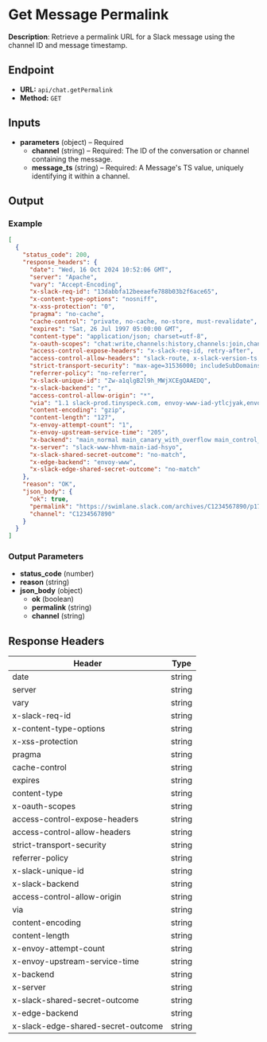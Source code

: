 # Get Message Permalink

**Description**: Retrieve a permalink URL for a Slack message using the channel ID and message timestamp.

## Endpoint

- **URL:** `api/chat.getPermalink`
- **Method:** `GET`
## Inputs

- **parameters** (object) – Required
  - **channel** (string) – Required: The ID of the conversation or channel containing the message.
  - **message_ts** (string) – Required: A Message's TS value, uniquely identifying it within a channel.
## Output

### Example

```json
[
  {
    "status_code": 200,
    "response_headers": {
      "date": "Wed, 16 Oct 2024 10:52:06 GMT",
      "server": "Apache",
      "vary": "Accept-Encoding",
      "x-slack-req-id": "13dabbfa12beeaefe788b03b2f6ace65",
      "x-content-type-options": "nosniff",
      "x-xss-protection": "0",
      "pragma": "no-cache",
      "cache-control": "private, no-cache, no-store, must-revalidate",
      "expires": "Sat, 26 Jul 1997 05:00:00 GMT",
      "content-type": "application/json; charset=utf-8",
      "x-oauth-scopes": "chat:write,channels:history,channels:join,channels:manage,channels:read,chat:write.customize,groups:write,groups:history,groups:read,groups:write.invites,im:history,mpim:history,im:read,mpim:read,users:read,users:read.email,im:write,mpim:write,channels:write.invites",
      "access-control-expose-headers": "x-slack-req-id, retry-after",
      "access-control-allow-headers": "slack-route, x-slack-version-ts, x-b3-traceid, x-b3-spanid, x-b3-parentspanid, x-b3-sampled, x-b3-flags",
      "strict-transport-security": "max-age=31536000; includeSubDomains; preload",
      "referrer-policy": "no-referrer",
      "x-slack-unique-id": "Zw-a1qlgB2l9h_MWjXCEgQAAEDQ",
      "x-slack-backend": "r",
      "access-control-allow-origin": "*",
      "via": "1.1 slack-prod.tinyspeck.com, envoy-www-iad-ytlcjyak,envoy-edge-bom-fhhusbjo",
      "content-encoding": "gzip",
      "content-length": "127",
      "x-envoy-attempt-count": "1",
      "x-envoy-upstream-service-time": "205",
      "x-backend": "main_normal main_canary_with_overflow main_control_with_overflow",
      "x-server": "slack-www-hhvm-main-iad-hsyo",
      "x-slack-shared-secret-outcome": "no-match",
      "x-edge-backend": "envoy-www",
      "x-slack-edge-shared-secret-outcome": "no-match"
    },
    "reason": "OK",
    "json_body": {
      "ok": true,
      "permalink": "https://swimlane.slack.com/archives/C1234567890/p1729074892900389",
      "channel": "C1234567890"
    }
  }
]
```
### Output Parameters

- **status_code** (number)
- **reason** (string)
- **json_body** (object)
  - **ok** (boolean)
  - **permalink** (string)
  - **channel** (string)
## Response Headers

| Header | Type |
|--------|------|
| date | string |
| server | string |
| vary | string |
| x-slack-req-id | string |
| x-content-type-options | string |
| x-xss-protection | string |
| pragma | string |
| cache-control | string |
| expires | string |
| content-type | string |
| x-oauth-scopes | string |
| access-control-expose-headers | string |
| access-control-allow-headers | string |
| strict-transport-security | string |
| referrer-policy | string |
| x-slack-unique-id | string |
| x-slack-backend | string |
| access-control-allow-origin | string |
| via | string |
| content-encoding | string |
| content-length | string |
| x-envoy-attempt-count | string |
| x-envoy-upstream-service-time | string |
| x-backend | string |
| x-server | string |
| x-slack-shared-secret-outcome | string |
| x-edge-backend | string |
| x-slack-edge-shared-secret-outcome | string |